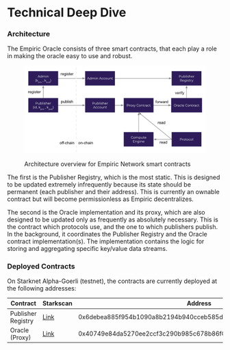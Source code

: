 # Technical Deep Dive

### Architecture

The Empiric Oracle consists of three smart contracts, that each play a role in making the oracle easy to use and robust.

<figure><img src="../.gitbook/assets/image.png" alt=""><figcaption><p>Architecture overview for Empiric Network smart contracts</p></figcaption></figure>

The first is the Publisher Registry, which is the most static. This is designed to be updated extremely infrequently because its state should be permanent (each publisher and their address). This is currently an ownable contract but will become permissionless as Empiric decentralizes.

The second is the Oracle implementation and its proxy, which are also designed to be updated only as frequently as absolutely necessary. This is the contract which protocols use, and the one to which publishers publish. In the background, it coordinates the Publisher Registry and the Oracle contract implementation(s). The implementation contains the logic for storing and aggregating specific key/value data streams.

### Deployed Contracts

On Starknet Alpha-Goerli (testnet), the contracts are currently deployed at the following addresses:

| Contract           | Starkscan                                                                                                        | Address                                                           |
| ------------------ | ---------------------------------------------------------------------------------------------------------------- | ----------------------------------------------------------------- |
| Publisher Registry | [Link](https://testnet.starkscan.co/contract/0x06debea885f954b1090a8b2194b940cceb585d35cd3e8a5ab1874a9360c8c1b8) | 0x6debea885f954b1090a8b2194b940cceb585d35cd3e8a5ab1874a9360c8c1b8 |
| Oracle (Proxy)     | [Link](https://testnet.starkscan.co/contract/0x40749e84da5270ee2ccf3c290b985c678b86f0e97f60910bb027ed97f6b101f)  | 0x40749e84da5270ee2ccf3c290b985c678b86f0e97f60910bb027ed97f6b101f |
